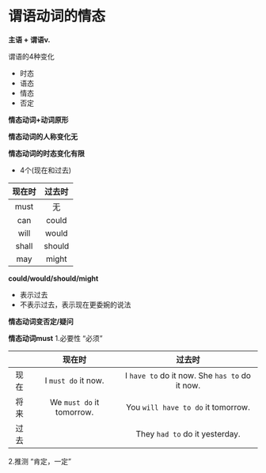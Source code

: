 # 谓语动词的情态

**主语 + 谓语v.**

谓语的4种变化
* 时态
* 语态
* 情态
* 否定

**情态动词+动词原形**

**情态动词的人称变化无**

**情态动词的时态变化有限**
* 4个(现在和过去)

|现在时|过去时|
|:-:|:-:|
|must|无|
|can|could|
|will|would|
|shall|should|
|may|might|

**could/would/should/might**
* 表示过去
* 不表示过去，表示现在更委婉的说法

**情态动词变否定/疑问**

**情态动词must**
1.必要性 “必须”

||现在时|过去时|
|:-:|:-:|:-:|
|现在|I `must do` it now.|I `have to` do it now. She `has to` do it now.|
|将来|We `must do` it tomorrow.|You `will have to do` it tomorrow.|
|过去||They `had to` do it yesterday.|

2.推测 “肯定，一定”